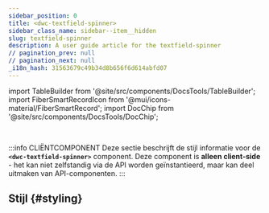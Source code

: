 ```yaml
---
sidebar_position: 0
title: <dwc-textfield-spinner>
sidebar_class_name: sidebar--item__hidden
slug: textfield-spinner
description: A user guide article for the textfield-spinner
// pagination_prev: null
// pagination_next: null
_i18n_hash: 31563679c49b34d8b656f6d614abfd07
---
```

import TableBuilder from '@site/src/components/DocsTools/TableBuilder';
import FiberSmartRecordIcon from '@mui/icons-material/FiberSmartRecord';
import DocChip from '@site/src/components/DocsTools/DocChip';

<DocChip chip='shadow' />

<br />

:::info CLIËNTCOMPONENT
Deze sectie beschrijft de stijl informatie voor de **`<dwc-textfield-spinner>`** component. Deze component is **alleen client-side** - het kan niet zelfstandig via de API worden geïnstantieerd, maar kan deel uitmaken van API-componenten.
:::

## Stijl {#styling}

<TableBuilder name="dwc-textfield-spinner" clientComponent />
